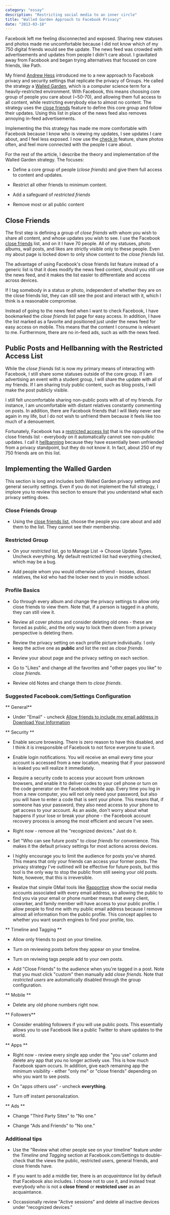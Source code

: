 ```yaml
---
category: "essay"
description: "Restricting social media to an inner circle"
title: "Walled Garden Approach to Facebook Privacy"
date: "2013-03-18"
---
```


Facebook left me feeling disconnected and exposed. Sharing new statuses and photos made me  uncomfortable because I did not know which of my 750 digital friends would see the update. The news feed was crowded with advertisements and updates from people I didn't care about. I gravitated away from Facebook and began trying alternatives that focused on core friends, like Path.

<!-- [Facebook Groups](https://www.facebook.com/about/groups) changed some of my feelings - private, relevant content with people I cared about quickly became the main reason I used Facebook. Feedback from my friends seemed to indicated a similar trend - most of their activity on Facebook was on groups for greek life, student groups, and dorms.  -->

My friend [Andrew Hess](http://twitter.com/andhess) introduced me to a new approach to Facebook privacy and security settings that replicate the privacy of Groups. He called the strategy a [Walled Garden](http://en.wikipedia.org/wiki/Closed_platform), which is a computer science term for a heavily-restricted environment. With Facebook, this means choosing core group of people you care about (~50-70), and allowing them full access to all content, while restricting everybody else to almost no content. The strategy uses the [close friends](https://www.facebook.com/help/112320895539157) feature to define this core group and follow their updates. Using this list in place of the news feed also removes annoying in-feed advertisements.

Implementing the this strategy has made me more comfortable with Facebook because I know who is viewing my updates, I see updates I care about, and I feel less exposed. I now use the [check in](https://www.facebook.com/help/461075590584469) feature, share photos often, and feel more connected with the people I care about.

For the rest of the article, I describe the theory and implementation of the Walled Garden strategy. The focuses:

* Define a core group of people (*close friends*) and give them full access to content and updates.

* Restrict all other friends to minimum content.

* Add a safeguard of *restricted friends*

* Remove most or all public content

## Close Friends

The first step is defining a group of *close friends* with whom you wish to share all content, and whose updates you wish to see. I use the Facebook [close friends](https://www.facebook.com/help/112320895539157) list, and on it I have 70 people. All of my statuses, photo albums, wall posts, and likes are strictly visible only to these people. Even my about page is locked down to only show content to the *close friends* list.

The advantage of using Facebook's close friends list feature instead of a generic list is that it does modify the news feed content, should you still use the news feed, and it makes the list easier to differentiate and access across devices.

If I tag somebody in a status or photo, independent of whether they are on the close friends list, they can still see the post and interact with it, which I think is a reasonable compromise. 

Instead of going to the news feed when I want to check Facebook, I have bookmarked the *close friends* list page for easy access. In addition, I have the list marked as a favorite and positioned just under the news feed for easy access on mobile. This means that the content I consume is relevant to me. Furthermore, there are no in-feed ads, such as with the news feed.

## Public Posts and Hellbanning with the Restricted Access List

While the *close friends* list is now my primary means of interacting with Facebook, I still share some statuses outside of the core group. If I am advertising an event with a student group, I will share the update with all of my friends. If I am sharing truly public content, such as blog posts, I will make the post publicly visible. 

I still felt uncomfortable sharing non-public posts with all of my friends. For instance, I am uncomfortable with distant relatives constantly commenting on posts. In addition, there are Facebook friends that I will likely never see again in my life, but I do not wish to unfriend them because it feels like too much of a denouement. 

Fortunately, Facebook has a [restricted access list](https://www.facebook.com/help/204604196335128/#faq_206571136073851) that is the opposite of the close friends list - everybody on it automatically cannot see non-public updates. I call it [hellbanning](http://en.wikipedia.org/wiki/Hellbanning) because they have essentially been unfriended from a privacy standpoint, but they do not know it. In fact, about 250 of my 750 friends are on this list.


## Implementing the Walled Garden

This section is long and includes both Walled Garden privacy settings and general security settings. Even if you do not implement the full strategy, I implore you to review this section to ensure that you understand what each privacy setting does.

### Close Friends Group

* Using the [close friends list](), choose the people you care about and add them to the list. They cannot see their membership.

### Restricted Group

* On your *restricted* list, go to Manage List -> Choose Update Types. Uncheck everything. My default restricted list had everything checked, which may be a bug.

* Add people whom you would otherwise unfriend - bosses, distant relatives, the kid who had the locker next to you in middle school.

### Profile Basics

* Go through every album and change the privacy settings to allow only close friends to view them. Note that, if a person is tagged in a photo, they can still view it. 

* Review all cover photos and consider deleting old ones - these are forced as public, and the only way to lock them down from a privacy perspective is deleting them.

* Review the privacy setting on each profile picture individually. I only keep the active one as **public** and list the rest as *close friends*.

* Review your about page and the privacy setting on each section. 

* Go to "Likes" and change all the favorites and "other pages you like" to *close friends*.

* Review old Notes and change them to *close friends*.


### Suggested Facebook.com/Settings Configuration

** General**

* Under "Email" - uncheck [Allow friends to include my email address in Download Your Information](https://www.facebook.com/download/?h=AaBsnxM29aYpT7Qz)

** Security **

* Enable secure browsing. There is zero reason to have this disabled, and I think it is irresponsible of Facebook to not force everyone to use it. 

* Enable login notifications. You will receive an email every time your account is accessed from a new location, meaning that if your password is leaked you will realize it immediately. 

* Require a security code to access your account from unknown browsers, and enable it to deliver codes to your cell phone or turn on the code generator on the Facebook mobile app. Every time you log in from a new computer, you will not only need your password, but also you will have to enter a code that is sent your phone. This means that, if someone has your password, they also need access to your phone to get access to your account. As an aside, don't worry about what happens if your lose or break your phone - the Facebook account recovery process is among the most efficient and secure I've seen. 

* Right now - remove all the "recognized devices." Just do it. 

* Set "Who can see future posts" to *close friends* for convenience. This makes it the default privacy settings for most actions across devices.

* I highly encourage you to limit the audience for posts you've shared. This means that only your friends can access your former posts. The privacy strategy I've outlined will be effective for future posts, but this tool is the only way to stop the public from still seeing your old posts. Note, however, that this is irreversible.

* Realize that simple GMail tools like [Rapportive](http://rapportive.com/) show the social media accounts associated with every email address, so allowing the public to find you via your email or phone number means that every client, coworker, and family member will have access to your public profile. I allow people to find me with my public email address because I remove almost all information from the public profile. This concept applies to whether you want search engines to find your profile, too.

** Timeline and Tagging **

* Allow only friends to post on your timeline.

* Turn on reviewing posts before they appear on your timeline.

* Turn on reviwing tags people add to your own posts.

* Add "Close Friends"  to the audience when you're tagged in a post. Note that you must click "custom" then manually add *close friends*. Note that *restricted users* are automatically disabled through the group configuration. 

** Mobile ** 

* Delete any old phone numbers right now.

** Followers**

* Consider enabling followers if you will use public posts. This essentially allows you to use Facebook like a public Twitter to share updates to the world. 

** Apps **

* Right now - review every single app under the "you use" column and delete any app that you no longer actively use. This is how much Facebook spam occurs. In addition, give each remaining app the minimum visibility - either "only me" or "close friends" depending on who you want to see posts. 

* On "apps others use" - uncheck **everything**.

* Turn off instant personalization.

** Ads **

* Change "Third Party Sites" to "No one."

* Change "Ads and Friends" to "No one."






### Additional tips

* Use the "Review what other people see on your timeline" feature under the *Timeline and Tagging* section at Facebook.com/Settings to double-check that the views the public, restricted users, general friends, and close friends have.

* If you want to add a middle tier, there is an *acquaintance* list by default that Facebook also includes. I choose not to use it, and instead treat everybody who is not a **close friend** or **restricted user** as an acquaintance.

* Occassionally review "Active sessions" and delete all inactive devices under "recognized devices."

